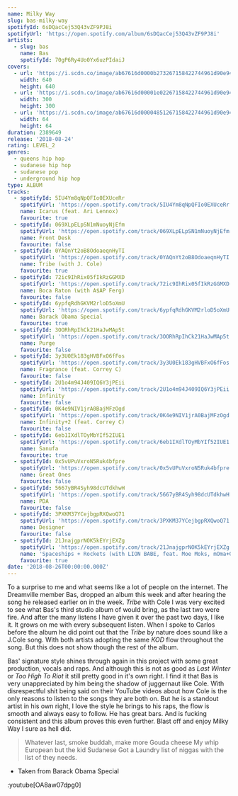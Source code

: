 ```yaml
---
name: Milky Way
slug: bas-milky-way
spotifyId: 6sDQacCej53Q43vZF9PJ8i
spotifyUrl: 'https://open.spotify.com/album/6sDQacCej53Q43vZF9PJ8i'
artists:
  - slug: bas
    name: Bas
    spotifyId: 70gP6Ry4Uo0Yx6uzPIdaiJ
covers:
  - url: 'https://i.scdn.co/image/ab67616d0000b273267158422744961d90e942b3'
    width: 640
    height: 640
  - url: 'https://i.scdn.co/image/ab67616d00001e02267158422744961d90e942b3'
    width: 300
    height: 300
  - url: 'https://i.scdn.co/image/ab67616d00004851267158422744961d90e942b3'
    width: 64
    height: 64
duration: 2389649
release: '2018-08-24'
rating: LEVEL_2
genres:
  - queens hip hop
  - sudanese hip hop
  - sudanese pop
  - underground hip hop
type: ALBUM
tracks:
  - spotifyId: 5IU4Ym8qNpQFIo0EXUceRr
    spotifyUrl: 'https://open.spotify.com/track/5IU4Ym8qNpQFIo0EXUceRr'
    name: Icarus (feat. Ari Lennox)
    favourite: true
  - spotifyId: 069XLpELpSN1mNuoyNjEfm
    spotifyUrl: 'https://open.spotify.com/track/069XLpELpSN1mNuoyNjEfm'
    name: Front Desk
    favourite: false
  - spotifyId: 0YAQnYt2oB8OdoaeqnHyTI
    spotifyUrl: 'https://open.spotify.com/track/0YAQnYt2oB8OdoaeqnHyTI'
    name: Tribe (with J. Cole)
    favourite: true
  - spotifyId: 72ic9IhRix05fIkRzGGMXD
    spotifyUrl: 'https://open.spotify.com/track/72ic9IhRix05fIkRzGGMXD'
    name: Boca Raton (with A$AP Ferg)
    favourite: false
  - spotifyId: 6ypfqRdhGKVM2rloD5oXmU
    spotifyUrl: 'https://open.spotify.com/track/6ypfqRdhGKVM2rloD5oXmU'
    name: Barack Obama Special
    favourite: true
  - spotifyId: 3OORhRpIhCk21HaJwMAp5t
    spotifyUrl: 'https://open.spotify.com/track/3OORhRpIhCk21HaJwMAp5t'
    name: Purge
    favourite: false
  - spotifyId: 3y3U0Ek183gHVBFxO6fFos
    spotifyUrl: 'https://open.spotify.com/track/3y3U0Ek183gHVBFxO6fFos'
    name: Fragrance (feat. Correy C)
    favourite: false
  - spotifyId: 2U1o4m94J409IQ6Y3jPEii
    spotifyUrl: 'https://open.spotify.com/track/2U1o4m94J409IQ6Y3jPEii'
    name: Infinity
    favourite: false
  - spotifyId: 0K4e9NIV1jrA0BajMFzOgd
    spotifyUrl: 'https://open.spotify.com/track/0K4e9NIV1jrA0BajMFzOgd'
    name: Infinity+2 (feat. Correy C)
    favourite: false
  - spotifyId: 6eb1IXdlTOyMbYIf52IUE1
    spotifyUrl: 'https://open.spotify.com/track/6eb1IXdlTOyMbYIf52IUE1'
    name: Sanufa
    favourite: true
  - spotifyId: 0x5vUPuVxroN5Ruk4bfpre
    spotifyUrl: 'https://open.spotify.com/track/0x5vUPuVxroN5Ruk4bfpre'
    name: Great Ones
    favourite: false
  - spotifyId: 5667yBR4Syh98dcUTdkhwH
    spotifyUrl: 'https://open.spotify.com/track/5667yBR4Syh98dcUTdkhwH'
    name: PDA
    favourite: false
  - spotifyId: 3PXKM37YCejbgpRXQwoQ71
    spotifyUrl: 'https://open.spotify.com/track/3PXKM37YCejbgpRXQwoQ71'
    name: Designer
    favourite: false
  - spotifyId: 21JnajgprNOK5kEYrjEXZg
    spotifyUrl: 'https://open.spotify.com/track/21JnajgprNOK5kEYrjEXZg'
    name: 'Spaceships + Rockets (with LION BABE, feat. Moe Moks, mOma+Guy)'
    favourite: true
date: '2018-08-26T00:00:00.000Z'
---
```


To a surprise to me and what seems like a lot of people on the internet. The Dreamville member
Bas, dropped an album this week and after hearing the song he released earlier on in the week.
*Tribe* with Cole I was very excited to see what Bas's third studio album of would bring,
as the last two were fire. And after the many listens I have given it over the past two days,
I like it. It grows on me with every subsequent listen. When I spoke to Carlos before the
album he did point out that the *Tribe* by nature does sound like a J.Cole song. With both
artists adopting the same *KOD* flow throughout the song. But this does not show though the
rest of the album.

Bas' signature style shines through again in this project with some great production,
vocals and raps. And although this is not as good as *Last Winter* or *Too High To Riot*
it still pretty good in it's own right. I find it that Bas is very unappreciated by him
being the shadow of juggernaut like Cole. With disrespectful shit being said on their
YouTube videos about how Cole is the only reasons to listen to the songs they are both on.
But he is a standout artist in his own right, I love the style he brings to his raps,
the flow is smooth and always easy to follow. He has great bars. And is fucking consistent
and this album proves this even further. Blast off and enjoy Milky Way I sure as hell did.

> Whatever last, smoke buddah, make more Gouda cheese
> My whip European but the kid Sudanese
> Got a Laundry list of niggas with the list of they needs.
- Taken from Barack Obama Special

:youtube[OA8aw07dpg0]
